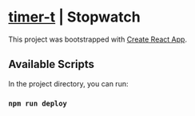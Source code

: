 
# [timer-t](https://leog91.github.io/timer-t/) | Stopwatch


This project was bootstrapped with [Create React App](https://github.com/facebook/create-react-app).

## Available Scripts

In the project directory, you can run:

### `npm run deploy`

